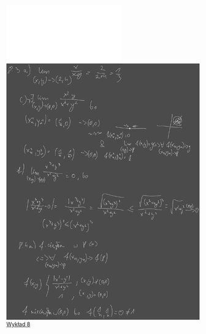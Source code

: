 ![Lista_8_AM1](/Notatki/Semestr%201/Analiza%20matematyczna%201.2A/%C4%86wiczenia/%C4%86wiczenia%208/Lista_8_AM1.pdf)
![Drawing 2022-12-14 15.18.08.excalidraw.svg](/Notatki/Semestr%201/Analiza%20matematyczna%201.2A/%C4%86wiczenia/%C4%86wiczenia%208/Drawing%202022-12-14%2015.18.08.excalidraw.svg)[Wykład 8](/Notatki/Semestr%201/Analiza%20matematyczna%201.2A/Wyk%C5%82ady/Wyk%C5%82ad%208/Wyk%C5%82ad%208.md)